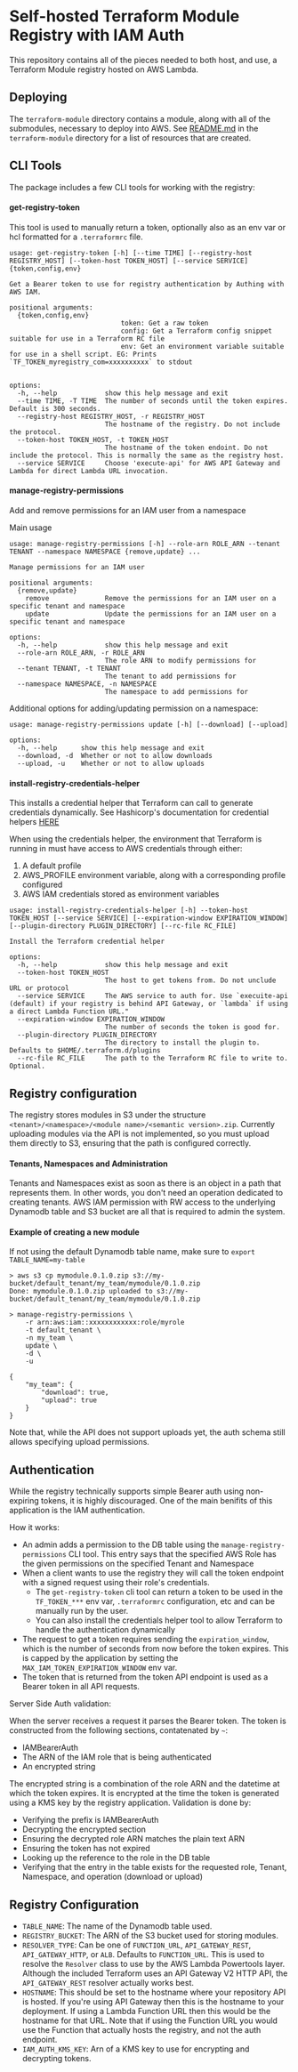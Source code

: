 # Self-hosted Terraform Module Registry with IAM Auth
This repository contains all of the pieces needed to both host, and use, a Terraform Module registry hosted on AWS Lambda.

## Deploying
The `terraform-module` directory contains a module, along with all of the submodules, necessary to deploy into AWS. See
[README.md](terraform-module/README.md) in the `terraform-module` directory for a list of resources that are created.

## CLI Tools
The package includes a few CLI tools for working with the registry:

#### get-registry-token
This tool is used to manually return a token, optionally also as an env var or hcl formatted for a `.terraformrc` file.
```
usage: get-registry-token [-h] [--time TIME] [--registry-host REGISTRY_HOST] [--token-host TOKEN_HOST] [--service SERVICE] {token,config,env}

Get a Bearer token to use for registry authentication by Authing with AWS IAM.

positional arguments:
  {token,config,env}
                            token: Get a raw token
                            config: Get a Terraform config snippet suitable for use in a Terraform RC file
                            env: Get an environment variable suitable for use in a shell script. EG: Prints `TF_TOKEN_myregistry_com=xxxxxxxxxx` to stdout


options:
  -h, --help            show this help message and exit
  --time TIME, -T TIME  The number of seconds until the token expires. Default is 300 seconds.
  --registry-host REGISTRY_HOST, -r REGISTRY_HOST
                        The hostname of the registry. Do not include the protocol.
  --token-host TOKEN_HOST, -t TOKEN_HOST
                        The hostname of the token endoint. Do not include the protocol. This is normally the same as the registry host.
  --service SERVICE     Choose 'execute-api' for AWS API Gateway and Lambda for direct Lambda URL invocation.
```

#### manage-registry-permissions
Add and remove permissions for an IAM user from a namespace

Main usage
```
usage: manage-registry-permissions [-h] --role-arn ROLE_ARN --tenant TENANT --namespace NAMESPACE {remove,update} ...

Manage permissions for an IAM user

positional arguments:
  {remove,update}
    remove              Remove the permissions for an IAM user on a specific tenant and namespace
    update              Update the permissions for an IAM user on a specific tenant and namespace

options:
  -h, --help            show this help message and exit
  --role-arn ROLE_ARN, -r ROLE_ARN
                        The role ARN to modify permissions for
  --tenant TENANT, -t TENANT
                        The tenant to add permissions for
  --namespace NAMESPACE, -n NAMESPACE
                        The namespace to add permissions for
```

Additional options for adding/updating permission on a namespace:
```
usage: manage-registry-permissions update [-h] [--download] [--upload]

options:
  -h, --help      show this help message and exit
  --download, -d  Whether or not to allow downloads
  --upload, -u    Whether or not to allow uploads
```

#### install-registry-credentials-helper
This installs a credential helper that Terraform can call to generate credentials dynamically. See
Hashicorp's documentation for credential helpers [HERE](https://developer.hashicorp.com/terraform/internals/credentials-helpers)

When using the credentials helper, the environment that Terraform is running in must have access to AWS credentials through either:
1. A default profile
2. AWS_PROFILE environment variable, along with a corresponding profile configured
3. AWS IAM credentials stored as environment variables

```
usage: install-registry-credentials-helper [-h] --token-host TOKEN_HOST [--service SERVICE] [--expiration-window EXPIRATION_WINDOW] [--plugin-directory PLUGIN_DIRECTORY] [--rc-file RC_FILE]

Install the Terraform credential helper

options:
  -h, --help            show this help message and exit
  --token-host TOKEN_HOST
                        The host to get tokens from. Do not unclude URL or protocol
  --service SERVICE     The AWS service to auth for. Use `execuite-api (default) if your registry is behind API Gateway, or `lambda` if using a direct Lambda Function URL."
  --expiration-window EXPIRATION_WINDOW
                        The number of seconds the token is good for.
  --plugin-directory PLUGIN_DIRECTORY
                        The directory to install the plugin to. Defaults to $HOME/.terraform.d/plugins
  --rc-file RC_FILE     The path to the Terraform RC file to write to. Optional.
```

## Registry configuration
The registry stores modules in S3 under the structure `<tenant>/<namespace>/<module name>/<semantic version>.zip`. Currently uploading modules via the API
is not implemented, so you must upload them directly to S3, ensuring that the path is configured correctly.

#### Tenants, Namespaces and Administration
Tenants and Namespaces exist as soon as there is an object in a path that represents them. In other words, you don't
need an operation dedicated to creating tenants. AWS IAM permission with RW access to the underlying Dynamodb table
and S3 bucket are all that is required to admin the system.

#### Example of creating a new module
If not using the default Dynamodb table name, make sure to `export TABLE_NAME=my-table`

```
> aws s3 cp mymodule.0.1.0.zip s3://my-bucket/default_tenant/my_team/mymodule/0.1.0.zip
Done: mymodule.0.1.0.zip uploaded to s3://my-bucket/default_tenant/my_team/mymodule/0.1.0.zip

> manage-registry-permissions \
    -r arn:aws:iam::xxxxxxxxxxxx:role/myrole
    -t default_tenant \
    -n my_team \
    update \
    -d \
    -u

{
    "my_team": {
        "download": true,
        "upload": true
    }
}
```
Note that, while the API does not support uploads yet, the auth schema still allows specifying upload permissions.


## Authentication
While the registry technically supports simple Bearer auth using non-expiring tokens, it is highly discouraged. One of the main
benifits of this application is the IAM authentication.

How it works:<br>

* An admin adds a permission to the DB table using the `manage-registry-permissions` CLI tool. This entry says that the specified AWS Role has the given
permissions on the specified Tenant and Namespace
* When a client wants to use the registry they will call the token endpoint with a signed request using their role's credentials.
    * The `get-registry-token` cli tool can return a token to be used in the `TF_TOKEN_***` env var, `.terraformrc` configuration, etc and
    can be manually run by the user.
    * You can also install the credentials helper tool to allow Terraform to handle the authentication dynamically
* The request to get a token requires sending the `expiration_window`, which is the number of seconds from now before the token expires. This is capped by the application
by setting the `MAX_IAM_TOKEN_EXPIRATION_WINDOW` env var.
* The token that is returned from the token API endpoint is used as a Bearer token in all API requests.

Server Side Auth validation:<br>

When the server receives a request it parses the Bearer token. The token is constructed from the following sections, contatenated by `~`:

* IAMBearerAuth
* The ARN of the IAM role that is being authenticated
* An encrypted string

The encrypted string is a combination of the role ARN and the datetime at which the token expires. It is encrypted at the time the token is generated
using a KMS key by the registry application. Validation is done by:

* Verifying the prefix is IAMBearerAuth
* Decrypting the encrypted section
* Ensuring the decrypted role ARN matches the plain text ARN
* Ensuring the token has not expired
* Looking up the reference to the role in the DB table
* Verifying that the entry in the table exists for the requested role, Tenant, Namespace, and operation (download or upload)

## Registry Configuration

* `TABLE_NAME`: The name of the Dynamodb table used.
* `REGISTRY_BUCKET`: The ARN of the S3 bucket used for storing modules.
* `RESOLVER_TYPE`: Can be one of `FUNCTION_URL`, `API_GATEWAY_REST`, `API_GATEWAY_HTTP`, or `ALB`. Defaults to `FUNCTION_URL`. This is used to resolve the `Resolver` class
to use by the AWS Lambda Powertools layer. Although the included Terraform uses an API Gateway V2 HTTP API, the `API_GATEWAY_REST` resolver actually works best.
* `HOSTNAME`: This should be set to the hostname where your repository API is hosted. If you're using API Gateway then this is the hostname to your deployment. If using a Lambda
Function URL then this would be the hostname for that URL. Note that if using the Function URL you would use the Function that actually hosts the registry, and not the auth endpoint.
* `IAM_AUTH_KMS_KEY`: Arn of a KMS key to use for encrypting and decrypting tokens.
